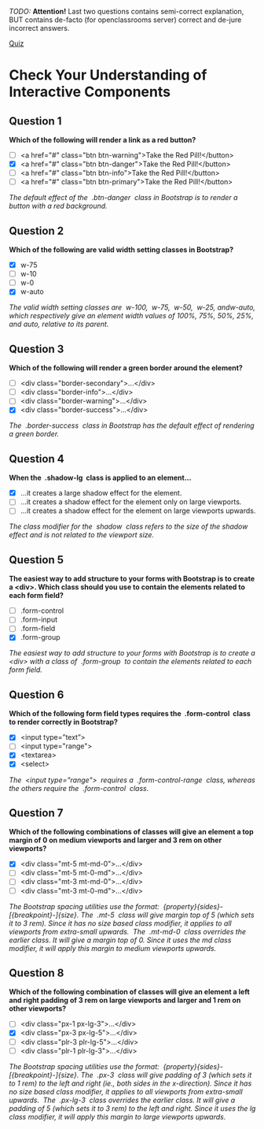 _TODO:_ **Attention!** Last two questions contains semi-correct explanation, BUT contains de-facto (for openclassrooms server) correct and de-jure incorrect answers.

[Quiz](https://openclassrooms.com/en/courses/5664281-create-responsive-websites-efficiently-with-bootstrap-4/exercises/3622)
# Check Your Understanding of Interactive Components

## Question 1
**Which of the following will render a link as a red button?**
- [ ] &lt;a href="#" class="btn btn-warning"&gt;Take the Red Pill!&lt;/button&gt;
- [x] &lt;a href="#" class="btn btn-danger"&gt;Take the Red Pill!&lt;/button&gt;
- [ ] &lt;a href="#" class="btn btn-info"&gt;Take the Red Pill!&lt;/button&gt;
- [ ] &lt;a href="#" class="btn btn-primary"&gt;Take the Red Pill!&lt;/button&gt;

_The default effect of the  .btn-danger  class in Bootstrap is to render a button with a red background._

## Question 2
**Which of the following are valid width setting classes in Bootstrap?**
- [x] w-75
- [ ] w-10
- [ ] w-0
- [x] w-auto

_The valid width setting classes are  w-100,  w-75,  w-50,  w-25, andw-auto, which respectively give an element width values of 100%, 75%, 50%, 25%, and auto, relative to its parent._

## Question 3
**Which of the following will render a green border around the element?**
- [ ] &lt;div class="border-secondary"&gt;...&lt;/div&gt;
- [ ] &lt;div class="border-info"&gt;...&lt;/div&gt;
- [ ] &lt;div class="border-warning"&gt;...&lt;/div&gt;
- [x] &lt;div class="border-success"&gt;...&lt;/div&gt;

_The  .border-success  class in Bootstrap has the default effect of rendering a green border._

## Question 4
**When the  .shadow-lg  class is applied to an element...**
- [x] ...it creates a large shadow effect for the element.
- [ ] ...it creates a shadow effect for the element only on large viewports.
- [ ] ...it creates a shadow effect for the element on large viewports upwards.

_The class modifier for the  shadow  class refers to the size of the shadow effect and is not related to the viewport size._

## Question 5
**The easiest way to add structure to your forms with Bootstrap is to create a &lt;div&gt;. Which class should you use to contain the elements related to each form field?**
- [ ] .form-control
- [ ] .form-input
- [ ] .form-field
- [x] .form-group

_The easiest way to add structure to your forms with Bootstrap is to create a &lt;div&gt; with a class of  .form-group  to contain the elements related to each form field._

## Question 6
**Which of the following form field types requires the  .form-control  class to render correctly in Bootstrap?**
- [x] &lt;input type=”text”&gt;
- [ ] &lt;input type="range"&gt;
- [x] &lt;textarea&gt;
- [x] &lt;select&gt;

_The  &lt;input type="range"&gt;  requires a  .form-control-range  class, whereas the others require the  .form-control  class._

## Question 7
**Which of the following combinations of classes will give an element a top margin of 0 on medium viewports and larger and 3 rem on other viewports?**
- [x] &lt;div class="mt-5 mt-md-0"&gt;...&lt;/div&gt;
- [ ] &lt;div class="mt-5 mt-0-md"&gt;...&lt;/div&gt;
- [ ] &lt;div class="mt-3 mt-md-0"&gt;...&lt;/div&gt;
- [ ] &lt;div class="mt-3 mt-0-md"&gt;...&lt;/div&gt;

_The Bootstrap spacing utilities use the format:  {property}{sides}-[{breakpoint}-]{size}.
The  .mt-5  class will give margin top of 5 (which sets it to 3 rem). Since it has no size based class modifier, it applies to all viewports from extra-small upwards. 
The  .mt-md-0  class overrides the earlier class. It will give a margin top of 0. Since it uses the md class modifier, it will apply this margin to medium viewports upwards._

## Question 8
**Which of the following combination of classes will give an element a left and right padding of 3 rem on large viewports and larger and 1 rem on other viewports?**
- [ ] &lt;div class="px-1 px-lg-3"&gt;...&lt;/div&gt;
- [x] &lt;div class="px-3 px-lg-5"&gt;...&lt;/div&gt;
- [ ] &lt;div class="plr-3 plr-lg-5"&gt;...&lt;/div&gt;
- [ ] &lt;div class="plr-1 plr-lg-3"&gt;...&lt;/div&gt;

_The Bootstrap spacing utilities use the format:  {property}{sides}-[{breakpoint}-]{size}.
The  .px-3  class will give padding of 3 (which sets it to 1 rem) to the left and right (ie., both sides in the x-direction). Since it has no size based class modifier, it applies to all viewports from extra-small upwards. 
The  .px-lg-3  class overrides the earlier class. It will give a padding of 5 (which sets it to 3 rem) to the left and right. Since it uses the lg class modifier, it will apply this margin to large viewports upwards._
